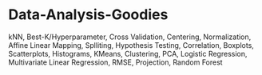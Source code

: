 # Data-Analysis-Goodies
kNN, Best-K/Hyperparameter, Cross Validation, Centering, Normalization, Affine Linear Mapping, Splliting, Hypothesis Testing, Correlation, Boxplots, Scatterplots, Histograms, KMeans, Clustering, PCA, Logistic Regression, Multivariate Linear Regression, RMSE, Projection, Random Forest
